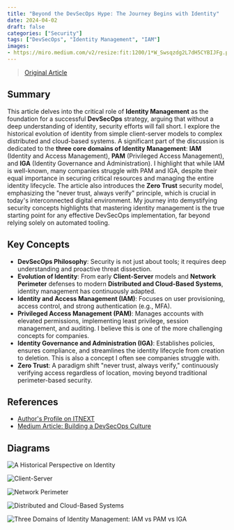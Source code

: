 ```yaml
---
title: "Beyond the DevSecOps Hype: The Journey Begins with Identity"
date: 2024-04-02
draft: false
categories: ["Security"]
tags: ["DevSecOps", "Identity Management", "IAM"]
images:
- https://miro.medium.com/v2/resize:fit:1200/1*W_Swsqzdg2L7dH5CYBIJFg.png
---
```


> [Original Article](https://medium.com/p/f18284e321be)

## Summary

This article delves into the critical role of **Identity Management** as the foundation for a successful **DevSecOps** strategy, arguing that without a deep understanding of identity, security efforts will fall short. I explore the historical evolution of identity from simple client-server models to complex distributed and cloud-based systems. A significant part of the discussion is dedicated to the **three core domains of Identity Management**: **IAM** (Identity and Access Management), **PAM** (Privileged Access Management), and **IGA** (Identity Governance and Administration). I highlight that while IAM is well-known, many companies struggle with PAM and IGA, despite their equal importance in securing critical resources and managing the entire identity lifecycle. The article also introduces the **Zero Trust** security model, emphasizing the "never trust, always verify" principle, which is crucial in today's interconnected digital environment. My journey into demystifying security concepts highlights that mastering identity management is the true starting point for any effective DevSecOps implementation, far beyond relying solely on automated tooling.

## Key Concepts

*   **DevSecOps Philosophy**: Security is not just about tools; it requires deep understanding and proactive threat dissection.
*   **Evolution of Identity**: From early **Client-Server** models and **Network Perimeter** defenses to modern **Distributed and Cloud-Based Systems**, identity management has continuously adapted.
*   **Identity and Access Management (IAM)**: Focuses on user provisioning, access control, and strong authentication (e.g., MFA).
*   **Privileged Access Management (PAM)**: Manages accounts with elevated permissions, implementing least privilege, session management, and auditing. I believe this is one of the more challenging concepts for companies.
*   **Identity Governance and Administration (IGA)**: Establishes policies, ensures compliance, and streamlines the identity lifecycle from creation to deletion. This is also a concept I often see companies struggle with.
*   **Zero Trust**: A paradigm shift "never trust, always verify," continuously verifying access regardless of location, moving beyond traditional perimeter-based security.

## References

*   [Author's Profile on ITNEXT](https://itnext.io/@alexandre-couedelo?source=post_page-----f18284e321be--------------------------------)
*   [Medium Article: Building a DevSecOps Culture](https://medium.com/itnext?source=post_page-----f18284e321be--------------------------------)

## Diagrams

![A Historical Perspective on Identity](https://miro.medium.com/v2/resize:fit:1050/1*W_Swsqzdg2L7dH5CYBIJFg.png)

![Client-Server](https://miro.medium.com/v2/resize:fit:1050/1*FRbv3DS_zgmzS0eZ80BOhQ.png)

![Network Perimeter](https://miro.medium.com/v2/resize:fit:1050/1*T_k4GciugkrL1m9xV_2rkQ.png)

![Distributed and Cloud-Based Systems](https://miro.medium.com/v2/resize:fit:1050/1*8cVwl9fk1Dwnj7MIAFEczg.png)

![Three Domains of Identity Management: IAM vs PAM vs IGA](https://miro.medium.com/v2/resize:fit:1050/1*aKHYip6RYPczD4Ch4za5uQ.png)